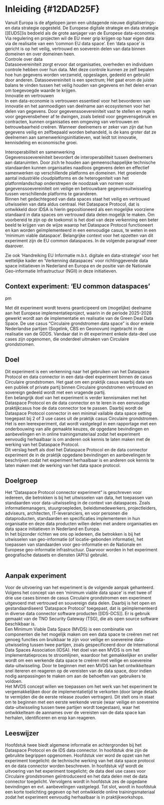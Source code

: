 # Inleiding {#12DAD25F}
Vanuit Europa is de afgelopen jaren een uitdagende nieuwe digitaliserings- en data strategie opgesteld. De Europese digitale strategie en data strategie [[EUDS]]is bedoeld als de grote aanjager van de Europese data-economie. Via regulering en projecten wil de EU meer grip krijgen op haar eigen data via de realisatie van een ‘common EU data space’. Een ‘data space’ is gericht is op het veilig, vertrouwd en soeverein delen van data binnen domeinen en over domeinen heen. 
<br/>
</b>Controle over data</b><br/>
Datasoevereiniteit zorgt ervoor dat organisaties, overheden en individuen controle hebben over hun data. Met deze controle kunnen ze zelf bepalen hoe hun gegevens worden verzameld, opgeslagen, gedeeld en gebruikt door anderen. Datasoevereiniteit is een spectrum; Het gaat erom de juiste balans te vinden tussen het veilig houden van gegevens en het delen ervan om toegevoegde waarde te krijgen.
<br/>
</b>Innovatie en vertrouwen</b><br/>
In een data-economie is vertrouwen essentieel voor het bevorderen van innovatie en het aanmoedigen van deelname aan ecosystemen voor het delen van gegevens. Door gegevenssoevereiniteit vast te stellen en regels voor gegevensbeheer af te dwingen, zoals beleid voor gegevensgebruik en contracten, kunnen organisaties een omgeving van vertrouwen en betrouwbaarheid creëren. Wanneer deelnemers er zeker van zijn dat hun gegevens veilig en zelfbepaald worden behandeld, is de kans groter dat ze deelnemen aan samenwerkingsinitiatieven, wat leidt tot innovatie, kennisdeling en economische groei.

</b>Interoperabiliteit en samenwerking</b><br/>
Gegevenssoevereiniteit bevordert de interoperabiliteit tussen deelnemers aan dataruimten. Door zich te houden aan gemeenschappelijke technische standaarden kunnen organisaties naadloos gegevens delen en effectief samenwerken op verschillende platforms en domeinen. Het groeiende aantal industriële cloudplatforms en de heterogeniteit van het platformlandschap onderstrepen de noodzaak van normen voor gegevenssoevereiniteit om veilige en betrouwbare gegevensuitwisseling tussen verschillende platforms te garanderen.
<br/>
Binnen het gedachtegoed van data spaces staat het veilig en vertrouwd uitwisselen van data aldus centraal. Het Dataspace Protocol, dat is ontwikkeld door IDSA is hierin gepositioneerd als een mogelijke voorziene standaard in data spaces om vertrouwd data delen mogelijk te maken. Om voorbereid te zijn op de toekomst is het doel van deze verkenning een beter beeld te krijgen van de wijze waarop het Dataspace Protocol functioneert en kan worden geïmplementeerd in een eenvoudige casus, te weten in een ‘minimum viable dataspace’.  Belangrijke context voor het opzetten van dit experiment zijn de EU common dataspaces. In de volgende paragraaf meer daarover.  

<aside class='note' title="Handreiking Eu Informatie en Verkenning dataspaces">
    Zie ook ‘Handreiking EU Informatie m.b.t. digitale en data-strategie' voor het wettelijke kader en ‘Verkenning dataspaces’ voor richtinggevende data space initiatieven in Nederland en Europa en de positie van de Nationale Geo-informatie Infrastructuur (NGII) in deze initiatieven.  
</aside>

## Context experiment: ‘EU common dataspaces’
pm
<br/>

<aside class='note' title="Anticiperen op de Green Deal Data Space">
    Met dit experiment wordt tevens geanticipeerd om (mogelijke) deelname aan het Europese implementatieproject, waarin in de periode 2025-2028 gewerkt wordt aan de implementatie en realisatie van de Green Deal Data Space. De use casus “Circulaire grondstromen data space” is door enkele Nederlandse partijen (Sogelink, CBS en Geonovum) ingebracht in de realisatie van de GDDS. Vandaar dat in dit experiment enkele data-deel use cases zijn opgenomen, die onderdeel uitmaken van Circulaire grondstromen.
</aside>

## Doel

Dit experiment is een verkenning naar het gebruiken van het Dataspace Protocol en data connector in een data-deel experiment binnen de casus Circulaire grondstromen. Het gaat om een praktijk casus waarbij data van een publiek of private partij binnen Circulaire grondstromen vertrouwd en sovereign gedeeld wordt met een vragende partij. 
<br/>
Een belangrijk doel van het experiment is verder kennismaken met het Dataspace Protocol en de data connector en te leren in een eenvoudige praktijkcasus hoe de data connector toe te passen. Daarbij wordt de Dataspace Protocol connector in een minimal vailable data space setting toegepast bij 2 of 3 use cases uit de praktijk casus Circulaire grondstromen.
<br/>
Het is een leerexperiment, dat wordt vastgelegd in een rapportage met een onderbouwing van alle gemaakte keuzes, de opgedane bevindingen en aanbevelingen en in online trainingsmateriaal zodat het experiment eenvoudig herhaalbaar is om anderen ook kennis te laten maken met de werking van het Dataspace Protocol.
<br/>
Dit verslag heeft als doel het Dataspace Protocol en de data connector experiment de in de praktijk opgedane bevindingen en aanbevelingen te beschrijven zodat het experiment herhaalbaar is en anderen ook kennis te laten maken met de werking van het data space protocol.

## Doelgroep

Het “Dataspace Protocol connector experiment” is geschreven voor iedereen, die betrokken is bij het uitwisselen van data, het toepassen van standaarden voor data-uitwisseling in de context van dataspaces. Zoals informatiemanagers, stuurgroepleden, beleidsmedewerkers, projectleiders, adviseurs, architecten, IT-leveranciers, en voor personen die dataproducten, standaarden en specificaties implementeren in hun organisatie en deze data producten willen delen met andere organisaties en data space initiatieven in Nederland en Europa.
<br/>
In het bijzonder richten we ons op iedereen, die betrokken is bij het uitwisselen van geo-informatie (of locatie-gebonden informatie), het toepassen van standaarden voor geo-informatie en de Nationale en Europese geo-informatie infrastructuur. Daarvoor worden in het experiment geografische datasets en diensten (API’s) gebruikt.  
<br/>

## Aanpak experiment

Voor de uitvoering van het experiment is de volgende aanpak gehanteerd. Volgens het concept van een ‘minimum viable data space’ is met twee of drie use cases binnen de casus Circulaire grondstromen een experiment uitgevoerd met vertrouwd en souvereign data delen. Daarbij is het open en gestandaardiseerd ‘Dataspace Protocol’ toegepast, dat is geïmplementeerd in diverse data connector software producten [[IDS-DCS]]. Er is gebruik gemaakt van de TNO Security Gateway (TSG), die als open source software beschikbaar is. 
<br/>
Een Minimum Viable Data Space (MVDS) is een combinatie van componenten die het mogelijk maken om een data space te creëren met net genoeg functies om bruikbaar te zijn voor veilige en soevereine data-uitwisseling tussen twee partijen, zoals gespecificeerd door de International Data Spaces Association (IDSA). Het doel van een MVDS is om het implementatieproces te stroomlijnen, waardoor het gemakkelijker en sneller wordt om een werkende data space te creëren met veilige en soevereine data-uitwisseling. Door te beginnen met een MVDS kan het ontwikkelteam snel itereren en reageren op de vereisten van de data space, door indien nodig aanpassingen te maken om aan de behoeften van gebruikers te voldoen.
<br/>
Het MVDS concept willen we toepassen om het werk van het experiment te vergemakkelijken door de implementatietijd te verkorten (door lange details te vermijden die de eerste release zouden vertragen). Dit stelt ons in staat om te beginnen met een eerste werkende versie (waar veilige en soevereine data-uitwisseling tussen twee partijen wordt toegestaan), waar het ontwikkelteam de aannames over de vereisten van de data space kan herhalen, identificeren en erop kan reageren.


## Leeswijzer

Hoofdstuk twee biedt algemene informatie en achtergronden bij het Dataspace Protocol en de IDS data connector. In hoofdstuk drie zijn de gebruikte begrippen opgenomen. Hoofdstuk vier word de opzet van het experiment toegelicht: de technische werking van het data space protocol en de data connector worden beschreven. In hoofdstuk vijf wordt de uitvoering van het experiment toegelicht;  de data deel use cases voor Circulaire grondstromen geïntroduceerd en het data delen met de data connector toegelicht. Vervolgens wordt in hoofdstuk zes de opgedane bevindingen en evt. aanbevelingen vastgelegd. Tot slot, wordt in hoofdstuk een korte toelichting gegeven op het ontwikkelde online trainingsmateriaal zodat het experiment eenvoudig herhaalbaar is in praktijkworkshops.


